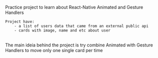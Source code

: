 Practice project to learn about React-Native Animated and Gesture Handlers  </br>
    
    Project have: 
        - a list of users data that came from an external public api
        - cards with image, name and etc about user
</br>
    The main ideia behind the project is try combine Animated with Gesture Handlers to move only one single card per time